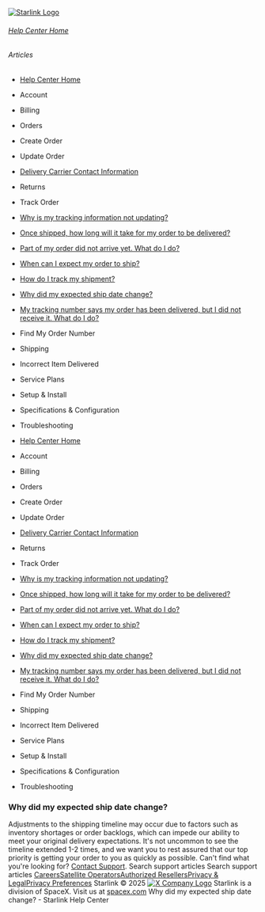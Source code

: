 [![Starlink Logo](https://www.starlink.com/_next/image?url=%2Fassets%2Fimages%2Flogo%2Flogo_white.png&w=3840&q=75)](https://www.starlink.com/support/article/<https:/www.starlink.com/>)
###### [Help Center Home](https://www.starlink.com/support/article/</support>)
###### Articles
  * [Help Center Home](https://www.starlink.com/support/article/</support>)
  * Account
  * Billing
  * Orders
  * Create Order
  * Update Order
  * [Delivery Carrier Contact Information](https://www.starlink.com/support/article/</support/article/c954e904-6c7b-0171-e845-567390f8bfb1>)
  * Returns
  * Track Order
  * [Why is my tracking information not updating? ](https://www.starlink.com/support/article/</support/article/70f80fac-2b53-3013-5059-c45a870d2b99>)
  * [Once shipped, how long will it take for my order to be delivered?](https://www.starlink.com/support/article/</support/article/d63a321c-8ae7-037d-44e6-704fb6c0d9c2>)
  * [Part of my order did not arrive yet. What do I do?](https://www.starlink.com/support/article/</support/article/c835fa5f-446a-cf6d-c8e3-c87bd27d90c5>)
  * [When can I expect my order to ship?](https://www.starlink.com/support/article/</support/article/fee97ae9-fa93-82a5-c385-aaf2426938ae>)
  * [How do I track my shipment?](https://www.starlink.com/support/article/</support/article/1335007f-82df-2eae-2266-42cbd8f93655>)
  * [Why did my expected ship date change?](https://www.starlink.com/support/article/</support/article/fd903c78-8323-c66a-6c68-95f25d786c94>)
  * [My tracking number says my order has been delivered, but I did not receive it. What do I do?](https://www.starlink.com/support/article/</support/article/126ee6a3-8c3f-2014-3283-4c678c99ed0b>)
  * Find My Order Number
  * Shipping
  * Incorrect Item Delivered
  * Service Plans
  * Setup & Install
  * Specifications & Configuration
  * Troubleshooting


  * [Help Center Home](https://www.starlink.com/support/article/</support>)
  * Account
  * Billing
  * Orders
  * Create Order
  * Update Order
  * [Delivery Carrier Contact Information](https://www.starlink.com/support/article/</support/article/c954e904-6c7b-0171-e845-567390f8bfb1>)
  * Returns
  * Track Order
  * [Why is my tracking information not updating? ](https://www.starlink.com/support/article/</support/article/70f80fac-2b53-3013-5059-c45a870d2b99>)
  * [Once shipped, how long will it take for my order to be delivered?](https://www.starlink.com/support/article/</support/article/d63a321c-8ae7-037d-44e6-704fb6c0d9c2>)
  * [Part of my order did not arrive yet. What do I do?](https://www.starlink.com/support/article/</support/article/c835fa5f-446a-cf6d-c8e3-c87bd27d90c5>)
  * [When can I expect my order to ship?](https://www.starlink.com/support/article/</support/article/fee97ae9-fa93-82a5-c385-aaf2426938ae>)
  * [How do I track my shipment?](https://www.starlink.com/support/article/</support/article/1335007f-82df-2eae-2266-42cbd8f93655>)
  * [Why did my expected ship date change?](https://www.starlink.com/support/article/</support/article/fd903c78-8323-c66a-6c68-95f25d786c94>)
  * [My tracking number says my order has been delivered, but I did not receive it. What do I do?](https://www.starlink.com/support/article/</support/article/126ee6a3-8c3f-2014-3283-4c678c99ed0b>)
  * Find My Order Number
  * Shipping
  * Incorrect Item Delivered
  * Service Plans
  * Setup & Install
  * Specifications & Configuration
  * Troubleshooting


### Why did my expected ship date change?
Adjustments to the shipping timeline may occur due to factors such as inventory shortages or order backlogs, which can impede our ability to meet your original delivery expectations. It's not uncommon to see the timeline extended 1-2 times, and we want you to rest assured that our top priority is getting your order to you as quickly as possible.
Can't find what you're looking for? [Contact Support](https://www.starlink.com/support/article/</support/tickets?sourceType=web_article_help_center&sourceValue=fd903c78-8323-c66a-6c68-95f25d786c94>).
Search support articles
Search support articles
[Careers](https://www.starlink.com/support/article/<https:/www.spacex.com/careers>)[Satellite Operators](https://www.starlink.com/support/article/<https:/starlink.com/satellite-operators>)[Authorized Resellers](https://www.starlink.com/support/article/<https:/starlink.com/resellers>)[Privacy & Legal](https://www.starlink.com/support/article/<https:/starlink.com/legal>)[Privacy Preferences](https://www.starlink.com/support/article/<>)
Starlink © 2025
[![X Company Logo](https://www.starlink.com/assets/images/icons/x-logo.svg)](https://www.starlink.com/support/article/<https:/twitter.com/Starlink>)
Starlink is a division of SpaceX. Visit us at [spacex.com](https://www.starlink.com/support/article/<https:/www.spacex.com/>)
Why did my expected ship date change? - Starlink Help Center
